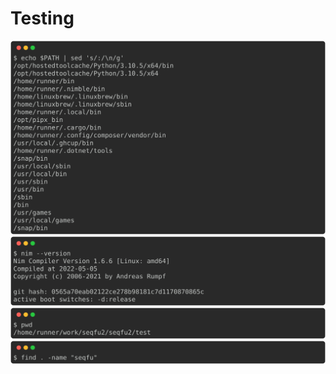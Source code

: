 # Testing

![`echo $PATH | sed 's/:/\n/g'`](../docs/img/debug-1.svg)
![`echo $HOME`](../docs/img/debug-nim.svg)
![`pwd`](../docs/img/debug-2.svg)
![`find /home/ -name "seqfu"`](../docs/img/debug-3.svg)
